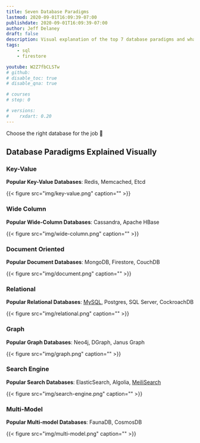 ```yaml
---
title: Seven Database Paradigms
lastmod: 2020-09-01T16:09:39-07:00
publishdate: 2020-09-01T16:09:39-07:00
author: Jeff Delaney
draft: false
description: Visual explanation of the top 7 database paradigms and what they do best. 
tags: 
    - sql
    - firestore

youtube: W2Z7fbCLSTw
# github: 
# disable_toc: true
# disable_qna: true

# courses
# step: 0

# versions:
#    rxdart: 0.20
---
```


Choose the right database for the job 🔨

## Database Paradigms Explained Visually

### Key-Value

**Popular Key-Value Databases**: Redis, Memcached, Etcd

{{< figure src="img/key-value.png" caption="" >}}

### Wide Column

**Popular Wide-Column Databases**: Cassandra, Apache HBase

{{< figure src="img/wide-column.png" caption="" >}}

### Document Oriented

**Popular Document Databases**: MongoDB, Firestore, CouchDB

{{< figure src="img/document.png" caption="" >}}

### Relational

**Popular Relational Databases**: [MySQL](/lessons/sql-firebase-typeorm/), Postgres, SQL Server, CockroachDB

{{< figure src="img/relational.png" caption="" >}}

### Graph

**Popular Graph Databases**: Neo4j, DGraph, Janus Graph

{{< figure src="img/graph.png" caption="" >}}

### Search Engine

**Popular Search Databases**: ElasticSearch, Algolia, [MeiliSearch](/lessons/meilisearch-firebase-google-cloud/)

{{< figure src="img/search-engine.png" caption="" >}}

### Multi-Model

**Popular Multi-model Databases**: FaunaDB, CosmosDB

{{< figure src="img/multi-model.png" caption="" >}}